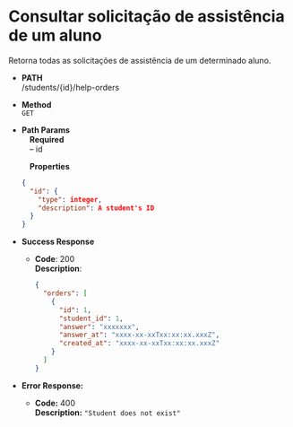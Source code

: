 # Consultar solicitação de assistência de um aluno

Retorna todas as solicitações de assistência de um determinado aluno.

- **PATH** <br />
  /students/{id}/help-orders

- **Method** <br />
  `GET`

- **Path Params** <br />
  &emsp;**Required** <br />
  &emsp;&ndash; id

  &emsp;**Properties**

  ```json
  {
    "id": {
      "type": integer,
      "description": A student's ID
    }
  }
  ```

- **Success Response**

  - **Code**: 200 <br />
    **Description**:
    ```json
    {
      "orders": [
        {
          "id": 1,
          "student_id": 1,
          "answer": "xxxxxxx",
          "answer_at": "xxxx-xx-xxTxx:xx:xx.xxxZ",
          "created_at": "xxxx-xx-xxTxx:xx:xx.xxxZ"
        }
      ]
    }
    ```

- **Error Response:**

  - **Code:** 400 <br />
    **Description:** `"Student does not exist"`
